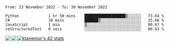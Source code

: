 <!--START_SECTION:waka-->

```text
From: 23 November 2022 - To: 30 November 2022

Python             1 hr 50 mins    ██████████████████▒░░░░░░   73.64 %
C#                 38 mins         ██████▒░░░░░░░░░░░░░░░░░░   25.66 %
JavaScript         1 min           ▒░░░░░░░░░░░░░░░░░░░░░░░░   00.67 %
reStructuredText   0 secs          ░░░░░░░░░░░░░░░░░░░░░░░░░   00.03 %
```

<!--END_SECTION:waka-->
<a href="https://github.com/anuraghazra/github-readme-stats">
  <img align="left" src="https://github-readme-stats.vercel.app/api?username=Tanesan&count_private=true&show_icons=true" />
<img align="left" src="https://github-readme-stats.vercel.app/api/top-langs/?username=Tanesan" />
</a>

[![ktanemur's 42 stats](https://badge42.vercel.app/api/v2/cl1wslf6s002109l771rng2w8/stats?cursusId=21&coalitionId=62)](https://github.com/JaeSeoKim/badge42)
